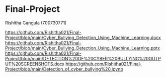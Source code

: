 # Final-Project

Rishitha Gangula (700730771)


https://github.com/Rishitha021/Final-Project/blob/main/Cyber_Bullying_Detection_Using_Machine_Learning.docx
https://github.com/Rishitha021/Final-Project/blob/main/Cyber_Bullying_Detection_Using_Machine_Learning.pptx
https://github.com/Rishitha021/Final-Project/blob/main/DETECTION%20OF%20CYBER%20BULLYING%20OUTPUT%20SCREENSHOTS.docx
https://github.com/Rishitha021/Final-Project/blob/main/Detection_of_cyber_bullying%20.ipynb
